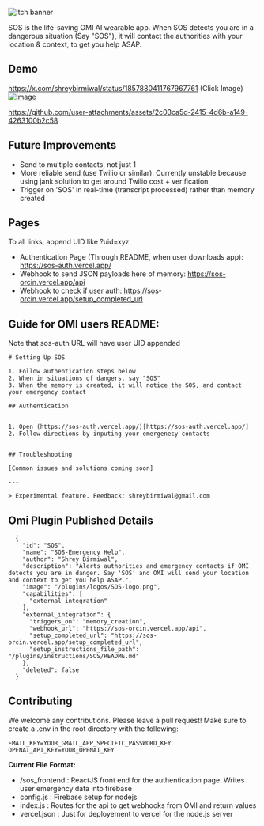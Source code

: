 
![itch banner](https://github.com/user-attachments/assets/2e887309-c182-4101-864c-a992f1c53bc1)


SOS is the life-saving OMI AI wearable app. When SOS detects you are in a dangerous situation (Say "SOS"), it will contact the authorities with your location & context, to get you help ASAP.

## Demo

https://x.com/shreybirmiwal/status/1857880411767967761 (Click Image)
[![image](https://github.com/user-attachments/assets/ac88c7af-c86f-47fd-8a68-e76518d739be)](https://x.com/shreybirmiwal/status/1857880411767967761)


https://github.com/user-attachments/assets/2c03ca5d-2415-4d6b-a149-4263100b2c58


## Future Improvements
- Send to multiple contacts, not just 1
- More reliable send (use Twilio or similar). Currently unstable because using jank solution to get around Twilio cost + verification
- Trigger on 'SOS' in real-time (transcript processed) rather than memory created

## Pages
To all links, append UID like ?uid=xyz
- Authentication Page (Through README, when user downloads app): https://sos-auth.vercel.app/
- Webhook to send JSON payloads here of memory: https://sos-orcin.vercel.app/api
- Webhook to check if user auth: https://sos-orcin.vercel.app/setup_completed_url



## Guide for OMI users README:
Note that sos-auth URL will have user UID appended
```
# Setting Up SOS

1. Follow authentication steps below
2. When in situations of dangers, say "SOS"
3. When the memory is created, it will notice the SOS, and contact your emergency contact

## Authentication 


1. Open (https://sos-auth.vercel.app/)[https://sos-auth.vercel.app/]
2. Follow directions by inputing your emergenecy contacts


## Troubleshooting

[Common issues and solutions coming soon]

---

> Experimental feature. Feedback: shreybirmiwal@gmail.com
```

## Omi Plugin Published Details
```
  {
    "id": "SOS",
    "name": "SOS-Emergency Help",
    "author": "Shrey Birmiwal",
    "description": "Alerts authorities and emergency contacts if OMI detects you are in danger. Say 'SOS' and OMI will send your location and context to get you help ASAP.",
    "image": "/plugins/logos/SOS-logo.png",
    "capabilities": [
      "external_integration"
    ],
    "external_integration": {
      "triggers_on": "memory_creation",
      "webhook_url": "https://sos-orcin.vercel.app/api",
      "setup_completed_url": "https://sos-orcin.vercel.app/setup_completed_url",
      "setup_instructions_file_path": "/plugins/instructions/SOS/README.md"
    },
    "deleted": false
  }
```


## Contributing
We welcome any contributions. Please leave a pull request!
Make sure to create a .env in the root directory with the following:
```
EMAIL_KEY=YOUR_GMAIL_APP_SPECIFIC_PASSWORD_KEY
OPENAI_API_KEY=YOUR_OPENAI_KEY
```

**Current File Format:**
- /sos_frontend : ReactJS front end for the authentication page. Writes user emergency data into firebase
- config.js : Firebase setup for nodejs
- index.js : Routes for the api to get webhooks from OMI and return values
- vercel.json : Just for deployement to vercel for the node.js server

